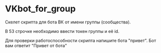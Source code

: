 # VKbot_for_group

Скелет скрипта для бота ВК от имени группы (сообщества).

В 53 строчке необходимо ввести токен группы и её id. 

Для проверки работоспособности скрипта напишите бота "привет". Бот вам ответит "Привет от бота"

